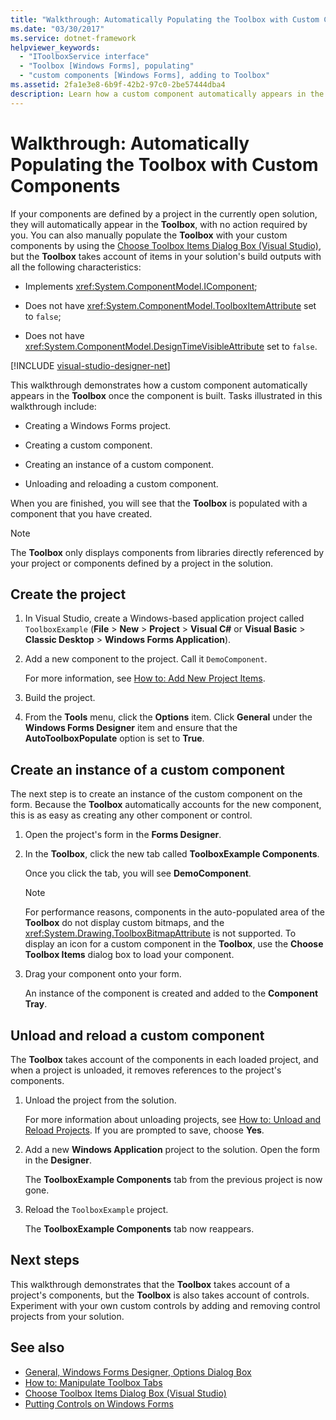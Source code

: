 ```yaml
---
title: "Walkthrough: Automatically Populating the Toolbox with Custom Components"
ms.date: "03/30/2017"
ms.service: dotnet-framework
helpviewer_keywords:
  - "IToolboxService interface"
  - "Toolbox [Windows Forms], populating"
  - "custom components [Windows Forms], adding to Toolbox"
ms.assetid: 2fa1e3e8-6b9f-42b2-97c0-2be57444dba4
description: Learn how a custom component automatically appears in the Toolbox once the component is built by a user.
---
```

# Walkthrough: Automatically Populating the Toolbox with Custom Components

If your components are defined by a project in the currently open solution, they will automatically appear in the **Toolbox**, with no action required by you. You can also manually populate the **Toolbox** with your custom components by using the [Choose Toolbox Items Dialog Box (Visual Studio)](/previous-versions/visualstudio/visual-studio-2010/dyca0t6t(v=vs.100)), but the **Toolbox** takes account of items in your solution's build outputs with all the following characteristics:

- Implements <xref:System.ComponentModel.IComponent>;

- Does not have <xref:System.ComponentModel.ToolboxItemAttribute> set to `false`;

- Does not have <xref:System.ComponentModel.DesignTimeVisibleAttribute> set to `false`.

[!INCLUDE [visual-studio-designer-net](../includes/visual-studio-designer-net.md)]

This walkthrough demonstrates how a custom component automatically appears in the **Toolbox** once the component is built. Tasks illustrated in this walkthrough include:

- Creating a Windows Forms project.

- Creating a custom component.

- Creating an instance of a custom component.

- Unloading and reloading a custom component.

When you are finished, you will see that the **Toolbox** is populated with a component that you have created.

> [!NOTE]
> The **Toolbox** only displays components from libraries directly referenced by your project or components defined by a project in the solution.

## Create the project

1. In Visual Studio, create a Windows-based application project called `ToolboxExample` (**File** > **New** > **Project** > **Visual C#** or **Visual Basic** > **Classic Desktop** > **Windows Forms Application**).

2. Add a new component to the project. Call it `DemoComponent`.

     For more information, see [How to: Add New Project Items](/previous-versions/visualstudio/visual-studio-2010/w0572c5b(v=vs.100)).

3. Build the project.

4. From the **Tools** menu, click the **Options** item. Click **General** under the **Windows Forms Designer** item and ensure that the **AutoToolboxPopulate** option is set to **True**.

## Create an instance of a custom component

The next step is to create an instance of the custom component on the form. Because the **Toolbox** automatically accounts for the new component, this is as easy as creating any other component or control.

1. Open the project's form in the **Forms Designer**.

2. In the **Toolbox**, click the new tab called **ToolboxExample Components**.

     Once you click the tab, you will see **DemoComponent**.

    > [!NOTE]
    > For performance reasons, components in the auto-populated area of the **Toolbox** do not display custom bitmaps, and the <xref:System.Drawing.ToolboxBitmapAttribute> is not supported. To display an icon for a custom component in the **Toolbox**, use the **Choose Toolbox Items** dialog box to load your component.

3. Drag your component onto your form.

     An instance of the component is created and added to the **Component Tray**.

## Unload and reload a custom component

The **Toolbox** takes account of the components in each loaded project, and when a project is unloaded, it removes references to the project's components.

1. Unload the project from the solution.

     For more information about unloading projects, see [How to: Unload and Reload Projects](/previous-versions/visualstudio/visual-studio-2010/tt479x1t(v=vs.100)). If you are prompted to save, choose **Yes**.

2. Add a new **Windows Application** project to the solution. Open the form in the **Designer**.

     The **ToolboxExample Components** tab from the previous project is now gone.

3. Reload the `ToolboxExample` project.

     The **ToolboxExample Components** tab now reappears.

## Next steps

This walkthrough demonstrates that the **Toolbox** takes account of a project's components, but the **Toolbox** is also takes account of controls. Experiment with your own custom controls by adding and removing control projects from your solution.

## See also

- [General, Windows Forms Designer, Options Dialog Box](/previous-versions/visualstudio/visual-studio-2010/5aazxs78(v=vs.100))
- [How to: Manipulate Toolbox Tabs](/previous-versions/visualstudio/visual-studio-2010/66kwe227(v=vs.100))
- [Choose Toolbox Items Dialog Box (Visual Studio)](/previous-versions/visualstudio/visual-studio-2010/dyca0t6t(v=vs.100))
- [Putting Controls on Windows Forms](putting-controls-on-windows-forms.md)
